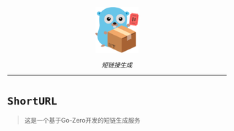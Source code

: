 <div align="center">
  <a href="https://github.com/loommii/ShortURL"><img width="100px" alt="logo" src="https://raw.githubusercontent.com/loommii/ShortURL/refs/heads/master/scripts/logo/LOGO.png"/></a>
  <p><em>短链接生成</em></p>
</div>

-----------

# `ShortURL`
>这是一个基于Go-Zero开发的短链生成服务